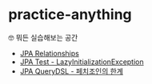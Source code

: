 # practice-anything
🤓 뭐든 실습해보는 공간

- [JPA Relationships](jpa-relationships/README.md)
- [JPA Test - LazyInitializationException](jpa-troubleshootings/README.md)
- [JPA QueryDSL - 페치조인의 한계](jpa-querydsl/README.md)